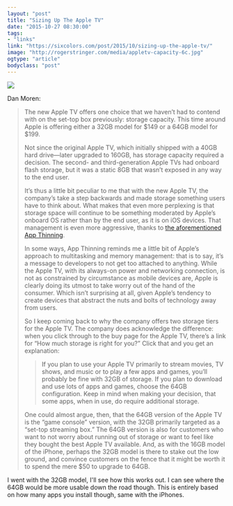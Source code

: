 ```yaml
---
layout: "post"
title: "Sizing Up The Apple TV"
date: "2015-10-27 08:30:00"
tags: 
- "links"
link: "https://sixcolors.com/post/2015/10/sizing-up-the-apple-tv/"
image: "http://rogerstringer.com/media/appletv-capacity-6c.jpg"
ogtype: "article"
bodyclass: "post"
---
```


<img src="http://rogerstringer.com/media/appletv-capacity-6c.jpg" />

Dan Moren:

> The new Apple TV offers one choice that we haven’t had to contend with on the set-top box previously: storage capacity. This time around Apple is offering either a 32GB model for $149 or a 64GB model for $199.
> 
> Not since the original Apple TV, which initially shipped with a 40GB hard drive—later upgraded to 160GB, has storage capacity required a decision. The second- and third-generation Apple TVs had onboard flash storage, but it was a static 8GB that wasn’t exposed in any way to the end user.
> 
> It’s thus a little bit peculiar to me that with the new Apple TV, the company’s take a step backwards and made storage something users have to think about. What makes that even more perplexing is that storage space will continue to be something moderated by Apple’s onboard OS rather than by the end user, as it is on iOS devices. That management is even more aggressive, thanks to [the aforementioned App Thinning](https://sixcolors.com/link/2015/10/games-app-thinning-and-the-apple-tv/).
> 
> In some ways, App Thinning reminds me a little bit of Apple’s approach to multitasking and memory management: that is to say, it’s a message to developers to not get too attached to anything. While the Apple TV, with its always-on power and networking connection, is not as constrained by circumstance as mobile devices are, Apple is clearly doing its utmost to take worry out of the hand of the consumer. Which isn’t surprising at all, given Apple’s tendency to create devices that abstract the nuts and bolts of technology away from users.
> 
> So I keep coming back to why the company offers two storage tiers for the Apple TV. The company does acknowledge the difference: when you click through to the buy page for the Apple TV, there’s a link for “How much storage is right for you?” Click that and you get an explanation:
> 
> > If you plan to use your Apple TV primarily to stream movies, TV shows, and music or to play a few apps and games, you’ll probably be fine with 32GB of storage. If you plan to download and use lots of apps and games, choose the 64GB configuration. Keep in mind when making your decision, that some apps, when in use, do require additional storage.
> 
> One could almost argue, then, that the 64GB version of the Apple TV is the “game console” version, with the 32GB primarily targeted as a “set-top streaming box.” The 64GB version is also for customers who want to not worry about running out of storage or want to feel like they bought the best Apple TV available. And, as with the 16GB model of the iPhone, perhaps the 32GB model is there to stake out the low ground, and convince customers on the fence that it might be worth it to spend the mere $50 to upgrade to 64GB.

I went with the 32GB model, I'll see how this works out. I can see where the 64GB would be more usable down the road though. This is entirely based on how many apps you install though, same with the iPhones.